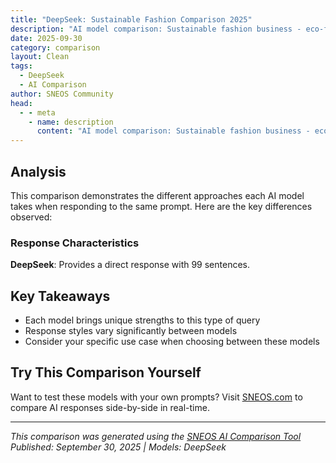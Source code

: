 ```yaml
---
title: "DeepSeek: Sustainable Fashion Comparison 2025"
description: "AI model comparison: Sustainable fashion business - eco-friendly clothing brand..."
date: 2025-09-30
category: comparison
layout: Clean
tags:
  - DeepSeek
  - AI Comparison
author: SNEOS Community
head:
  - - meta
    - name: description
      content: "AI model comparison: Sustainable fashion business - eco-friendly clothing brand..."
---
```


<ChatComparison
  title="DeepSeek: Sustainable Fashion Comparison 2025"
  prompt="Sustainable fashion business - eco-friendly clothing brand"
  :responses='{
    "DeepSeek": "Of course. This is an excellent and impactful business idea. Here is a comprehensive guide to starting and running a sustainable fashion brand, broken down into key areas.\n\n### 1. The Foundation: Your \u0022Why\u0022 and Brand Identity\n\nBefore you design a single garment, you must define your brand\u0027s core.\n\n*   **Your Mission \u0026 Vision:** Why does your brand exist beyond making money? (e.g., \u0022To create timeless clothing that respects the planet and its people,\u0022 or \u0022To democratize access to ethically produced fashion.\u0022)\n*   **Target Audience:** Who are you selling to? Be specific. (e.g., \u0022Eco-conscious millennials who value minimalist design,\u0022 or \u0022Outdoor enthusiasts who need durable, recycled gear.\u0022)\n*   **Brand Story:** What makes you unique? Your story is a powerful marketing tool. Are you a designer frustrated with waste? A activist focused on fair trade?\n*   **Niche:** The sustainable fashion market is growing. Find your corner.\n    *   **Product Type:** Everyday essentials, activewear, formal wear, children\u0027s clothing, accessories.\n    *   **Style Aesthetic:** Minimalist, bohemian, avant-garde, classic, streetwear.\n    *   **Specific Value:** Climate-neutral, vegan, upcycled, size-inclusive, supporting a specific artisan community.\n\n### 2. The Pillars of Sustainability: Your Product \u0026 Supply Chain\n\nThis is where your commitment becomes reality. Authenticity is everything.\n\n**A. Materials \u0026 Sourcing:**\n*   **Organic Cotton:** Grown without toxic pesticides. Look for GOTS (Global Organic Textile Standard) certification.\n*   **Hemp \u0026 Linen:** Require significantly less water and pesticides than conventional cotton.\n*   **Tencel\u2122/Lyocell:** Made from sustainably sourced wood pulp in a closed-loop process that recycles water and solvents.\n*   **Recycled Fabrics:** Recycled PET (from plastic bottles) into polyester, or recycled cotton/wool. GRS (Global Recycled Standard) certified.\n*   **Deadstock Fabric:** Surplus fabric from larger fashion houses. This is a great way to reduce waste, but it can be inconsistent.\n*   **Innovative Materials:** Explore fabrics made from algae, mushrooms (mycelium leather), pineapple leaves (Pi\u00F1atex), or orange peels.\n\n**B. Production \u0026 Manufacturing:**\n*   **Ethical Manufacturing:** Choose partners who are transparent about their labor practices. Look for certifications like **Fair Trade** or **SA8000**. Conduct audits if possible.\n*   **Local Production:** Manufacturing closer to your customer base reduces carbon footprint and allows for better oversight, though it may be more expensive.\n*   **Small Batch \u0026 Made-to-Order:** This is the antithesis of fast fashion. It prevents overproduction and inventory waste.\n\n**C. Design \u0026 Lifecycle:**\n*   **Timeless Design:** Create versatile, classic pieces that won\u0027t go out of style next season.\n*   **Durability:** Use quality construction and materials so garments last for years.\n*   **Repairability:** Design for repair. Offer a mending service or provide repair guides.\n*   **End-of-Life:** Have a plan. Offer a take-back program for recycling or upcycling. Be honest about your product\u0027s compostability or recyclability.\n\n### 3. The Business Model \u0026 Operations\n\nHow will you structure your business to be both sustainable and profitable?\n\n*   **Pricing Strategy:** Your prices will be higher than fast fashion. Justify them transparently. Break down the cost: materials, fair wages, sustainable practices. Educate your customer on the *value*, not just the price.\n*   **Transparency:** Be radically open. Share your factory information, cost breakdowns, and challenges. This builds immense trust.\n*   **Circular Economy Models:**\n    *   **Rental/Subscription:** For occasion wear or refreshing a wardrobe.\n    *   **Resale/Recommerce:** Create a platform for customers to sell your used garments back.\n    *   **Repair \u0026 Care Services:** Extend the life of your products.\n\n### 4. Marketing \u0026 Storytelling\n\nYou\u0027re not just selling a shirt; you\u0027re selling a value system.\n\n*   **Content is King:** Use your blog, social media, and packaging to educate your audience about sustainability, fabric care, and your brand\u0027s journey.\n*   **Influencer \u0026 Community Partnerships:** Collaborate with influencers who genuinely align with your values, not just those with large followings.\n*   **Public Relations:** Pitch your unique story to publications focused on sustainability, ethics, and conscious living.\n*   **User-Generated Content:** Encourage customers to share their stories with your clothes using a specific hashtag.\n*   **Avoid Greenwashing:** This is critical. Be specific and honest about your achievements *and* your areas for improvement. Don\u0027t make vague claims like \u0022eco-friendly.\u0022\n\n### 5. Key Challenges \u0026 How to Overcome Them\n\n*   **Higher Costs:** This is the biggest hurdle. Mitigate it through premium pricing, a strong brand story, and focusing on a target audience that values sustainability.\n*   **Supply Chain Complexity:** Finding certified, ethical suppliers is hard. Use platforms like **Common Objective** or attend sustainable sourcing trade shows.\n*   **Scalability:** Growing while staying true to your values is a challenge. Consider a slow, controlled growth model rather than rapid expansion.\n*   **Consumer Education:** You must constantly explain why your $80 t-shirt is worth it compared to a $10 one.\n\n### Actionable First Steps:\n\n1.  **Solidify Your Niche:** Write a one-page business plan outlining your brand identity, target customer, and core products.\n2.  **Research Suppliers:** Start sourcing potential fabrics and manufacturers. Get samples!\n3.  **Create a Financial Model:** Project your costs (materials, labor, shipping) and set your pricing. Calculate how many units you need to sell to break even.\n4.  **Build a Prototype:** Create a sample of your first product. Test it for fit, feel, and durability.\n5.  **Start Your Brand Story:** Launch a simple website or Instagram page to document your journey and build an audience *before* you launch.\n\n### Inspiring Case Studies to Research:\n\n*   **Patagonia:** The gold standard for transparency, durability, and environmental activism.\n*   **tentree:** Plants ten trees for every item purchased and is incredibly transparent about its supply chain.\n*   **Allbirds:** Focuses on simple, natural materials (like merino wool and sugarcane-based foam) and carbon footprint labeling.\n*   **Reformation:** Popularized the \u0022sustainability is sexy\u0022 aesthetic and provides detailed sustainability reports for each product.\n\nStarting a sustainable fashion brand is a marathon, not a sprint. Your success will be built on a foundation of authenticity, transparency, and a genuine desire to make a positive impact. Good luck"
  }'
  published-date="16:58"
/>

## Analysis

This comparison demonstrates the different approaches each AI model takes when responding to the same prompt. Here are the key differences observed:

### Response Characteristics

**DeepSeek**: Provides a direct response with 99 sentences. 

## Key Takeaways

- Each model brings unique strengths to this type of query
- Response styles vary significantly between models
- Consider your specific use case when choosing between these models

## Try This Comparison Yourself

Want to test these models with your own prompts? Visit [SNEOS.com](https://sneos.com) to compare AI responses side-by-side in real-time.

---

*This comparison was generated using the [SNEOS AI Comparison Tool](https://sneos.com)*
*Published: September 30, 2025 | Models: DeepSeek*
